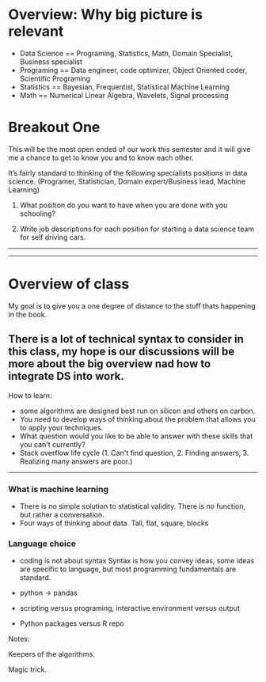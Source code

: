 # Overview: Why big picture is relevant
- Data Science == Programing, Statistics, Math,  Domain Specialist, Business specialist
- Programing == Data engineer, code optimizer, Object Oriented coder, Scientific Programing
- Statistics == Bayesian, Frequentist, Statistical Machine Learning
- Math == Numerical Linear Algebra, Wavelets, Signal processing


# Breakout One
This will be the most open ended of our work this semester and it will give me a chance to get to know you and to know each other.

It’s fairly standard to thinking of the following specialists positions in data science. (Programer, Statistician, Domain expert/Business lead, Machine Learning) 

1. What position do you want to have when you are done with you schooling? 

2. Write job descriptions for each position for starting a data science team for self driving cars.

---

---
# Overview of class

My goal is to give you a one degree of distance to the stuff thats happening in the book.

There is a lot of technical syntax to consider in this class, my hope is our discussions will be more about the big overview nad how to integrate DS into work.
---


How to learn:
- some algorithms are designed best run on silicon and others on carbon. 
- You need to develop ways of thinking about the problem that allows you to apply your techniques.
- What question would you like to be able to answer with these skills that you can't currently?  
- Stack overflow life cycle (1. Can't find question, 2. Finding answers, 3. Realizing many answers are poor.)
---

### What is machine learning
- There is no simple solution to statistical validity.  There is no function, but rather a conversation.
- Four ways of thinking about data. Tall, flat, square, blocks

### Language choice
- coding is not about syntax
Syntax is how you convey ideas, some ideas are specific to language, but most programming fundamentals are standard.  

- python -> pandas
- scripting versus programing, interactive environment versus output
- Python packages versus R repo


Notes:

Keepers of the algorithms.

Magic trick.
